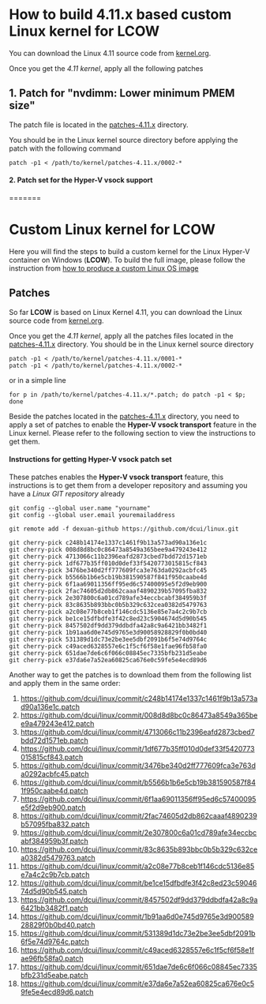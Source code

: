 # How to build 4.11.x based custom Linux kernel for LCOW

You can download the Linux 4.11 source code from [kernel.org](https://cdn.kernel.org/pub/linux/kernel/v4.x/linux-4.11.tar.xz).

Once you get the _4.11 kernel_, apply all the following patches 

## 1. Patch for "nvdimm: Lower minimum PMEM size"

The patch file is located in the [patches-4.11.x](./patches-4.11.x) directory.  

You should be in the Linux kernel source directory before applying the patch with the following command

```
patch -p1 < /path/to/kernel/patches-4.11.x/0002-*
```


#### 2. Patch set for the Hyper-V vsock support
=======
# Custom Linux kernel for LCOW

Here you will find the steps to build a custom kernel for the
Linux Hyper-V container on Windows (**LCOW**). To build the full image,
please follow the instruction from [how to produce a custom Linux OS
image](../docs/customosbuildinstructions.md)

## Patches

So far **LCOW** is based on Linux Kernel 4.11, you can download the Linux source
code from [kernel.org](https://cdn.kernel.org/pub/linux/kernel/v4.x/linux-4.11.tar.xz).

Once you get the _4.11 kernel_, apply all the patches files located in the
[patches-4.11.x](./patches-4.11.x) directory. You should be in the Linux kernel
source directory

```
patch -p1 < /path/to/kernel/patches-4.11.x/0001-*
patch -p1 < /path/to/kernel/patches-4.11.x/0002-*
```

or in a simple line

```
for p in /path/to/kernel/patches-4.11.x/*.patch; do patch -p1 < $p;  done
```

Beside the patches located in the [patches-4.11.x](./patches-4.11.x) directory,
you need to apply a set of patches to enable the **Hyper-V vsock transport**
feature in the Linux kernel. Please refer to the following section to view the
instructions to get them.

#### Instructions for getting Hyper-V vsock patch set

These patches enables the **Hyper-V vsock transport** feature,
this instructions is to get them from a developer repository and
assuming you have a _Linux GIT repository_  already

```
git config --global user.name "yourname"
git config --global user.email youremailaddress 
 
git remote add -f dexuan-github https://github.com/dcui/linux.git
 
git cherry-pick c248b14174e1337c1461f9b13a573ad90a136e1c
git cherry-pick 008d8d8bc0c86473a8549a365bee9a479243e412
git cherry-pick 4713066c11b2396eafd2873cbed7bdd72d1571eb
git cherry-pick 1df677b35ff010d0def33f5420773015815cf843
git cherry-pick 3476be340d2ff777609fca3e763da0292acbfc45
git cherry-pick b5566b1b6e5cb19b381590587f841f950caabe4d
git cherry-pick 6f1aa69011356ff95ed6c57400095e5f2d9eb900
git cherry-pick 2fac74605d2db862caaaf4890239b57095fba832
git cherry-pick 2e307800c6a01cd789afe34eccbcabf384959b3f
git cherry-pick 83c8635b893bbc0b5b329c632cea0382d5479763
git cherry-pick a2c08e77b8ceb1f146cdc5136e85e7a4c2c9b7cb
git cherry-pick be1ce15dfbdfe3f42c8ed23c5904674d5d90b545
git cherry-pick 8457502df9dd379ddbdfa42a8c9a6421bb3482f1
git cherry-pick 1b91aa6d0e745d9765e3d90058928829f0b0bd40
git cherry-pick 531389d1dc73e2be3ee5dbf2091b6f5e74d9764c
git cherry-pick c49aced6328557e6c1f5cf6f58e1fae96fb58fa0
git cherry-pick 651dae7de6c6f066c08845ec7335bfb231d5eabe
git cherry-pick e37da6e7a52ea60825ca676e0c59fe5e4ecd89d6
```

Another way to get the patches is to download them from the following list and
apply them in the same order:

1.  https://github.com/dcui/linux/commit/c248b14174e1337c1461f9b13a573ad90a136e1c.patch
2.  https://github.com/dcui/linux/commit/008d8d8bc0c86473a8549a365bee9a479243e412.patch
3.  https://github.com/dcui/linux/commit/4713066c11b2396eafd2873cbed7bdd72d1571eb.patch
4.  https://github.com/dcui/linux/commit/1df677b35ff010d0def33f5420773015815cf843.patch
5.  https://github.com/dcui/linux/commit/3476be340d2ff777609fca3e763da0292acbfc45.patch
6.  https://github.com/dcui/linux/commit/b5566b1b6e5cb19b381590587f841f950caabe4d.patch
7.  https://github.com/dcui/linux/commit/6f1aa69011356ff95ed6c57400095e5f2d9eb900.patch
8.  https://github.com/dcui/linux/commit/2fac74605d2db862caaaf4890239b57095fba832.patch
9.  https://github.com/dcui/linux/commit/2e307800c6a01cd789afe34eccbcabf384959b3f.patch
10. https://github.com/dcui/linux/commit/83c8635b893bbc0b5b329c632cea0382d5479763.patch
11. https://github.com/dcui/linux/commit/a2c08e77b8ceb1f146cdc5136e85e7a4c2c9b7cb.patch
12. https://github.com/dcui/linux/commit/be1ce15dfbdfe3f42c8ed23c5904674d5d90b545.patch
13. https://github.com/dcui/linux/commit/8457502df9dd379ddbdfa42a8c9a6421bb3482f1.patch
14. https://github.com/dcui/linux/commit/1b91aa6d0e745d9765e3d90058928829f0b0bd40.patch
15. https://github.com/dcui/linux/commit/531389d1dc73e2be3ee5dbf2091b6f5e74d9764c.patch
16. https://github.com/dcui/linux/commit/c49aced6328557e6c1f5cf6f58e1fae96fb58fa0.patch
17. https://github.com/dcui/linux/commit/651dae7de6c6f066c08845ec7335bfb231d5eabe.patch
18. https://github.com/dcui/linux/commit/e37da6e7a52ea60825ca676e0c59fe5e4ecd89d6.patch

